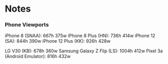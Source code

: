 # Notes

### Phone Viewports

iPhone 8 (SNAA): 667h 375w
iPhone 8 Plus (HN): 736h 414w
iPhone 12 (SA): 844h 390w
iPhone 12 Plus (KK): 926h 428w

LG V30 (KB): 678h 360w
Samsung Galaxy Z Flip (LS): 1004h 412w
Pixel 3a (Android Emulator): 816h 432w
